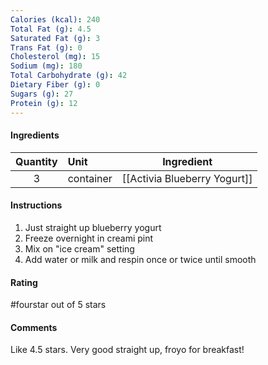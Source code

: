 ```yaml
---
Calories (kcal): 240
Total Fat (g): 4.5
Saturated Fat (g): 3
Trans Fat (g): 0
Cholesterol (mg): 15
Sodium (mg): 180
Total Carbohydrate (g): 42
Dietary Fiber (g): 0
Sugars (g): 27
Protein (g): 12
---
```

#### Ingredients

| Quantity | Unit      | Ingredient                   |
| :------: | :-------- | ---------------------------- |
|    3     | container | [[Activia Blueberry Yogurt]] |

#### Instructions

1. Just straight up blueberry yogurt
2. Freeze overnight in creami pint
3. Mix on "ice cream" setting
4. Add water or milk and respin once or twice until smooth

#### Rating

#fourstar out of 5 stars

#### Comments

Like 4.5 stars. Very good straight up, froyo for breakfast!